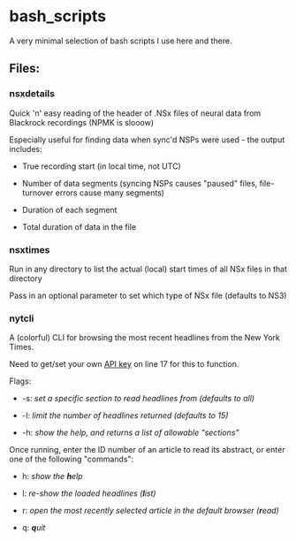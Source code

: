 # bash_scripts
A very minimal selection of bash scripts I use here and there.

## Files:
### nsxdetails

Quick 'n' easy reading of the header of .NSx files of neural data from Blackrock recordings (NPMK is slooow)

Especially useful for finding data when sync'd NSPs were used - the output includes:
  
- True recording start (in local time, not UTC)
    
- Number of data segments (syncing NSPs causes "paused" files, file-turnover errors cause many segments)
    
- Duration of each segment
    
- Total duration of data in the file

### nsxtimes

Run in any directory to list the actual (local) start times of all NSx files in that directory

Pass in an optional parameter to set which type of NSx file (defaults to NS3)


### nytcli

A (colorful) CLI for browsing the most recent headlines from the New York Times.

Need to get/set your own [API key](https://developer.nytimes.com) on line 17 for this to function.

Flags:

* -s: _set a specific section to read headlines from (defaults to all)_

* -l: _limit the number of headlines returned (defaults to 15)_

* -h: _show the help, and returns a list of allowable "sections"_

Once running, enter the ID number of an article to read its abstract, or enter one of the following "commands":

* h: _show the **h**elp_

* l: _re-show the loaded headlines (**l**ist)_

* r: _open the most recently selected article in the default browser (**r**ead)_

* q: _**q**uit_
    
